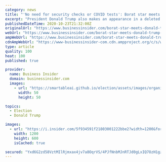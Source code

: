 ```yaml
---
category: news
title: "'No need for security checks or COVID tests': Borat star meets Donald Trump Jr. and visits White House in deleted scenes"
excerpt: "President Donald Trump also makes an appearance in a deleted scene from the new movie posted to Borat's Twitter account."
publishedDateTime: 2020-10-23T21:32:00Z
originalUrl: "https://www.businessinsider.com/borat-star-meets-donald-trump-jr-visits-white-house-in-deleted-scene-2020-10"
webUrl: "https://www.businessinsider.com/borat-star-meets-donald-trump-jr-visits-white-house-in-deleted-scene-2020-10"
ampWebUrl: "https://www.businessinsider.com/borat-star-meets-donald-trump-jr-visits-white-house-in-deleted-scene-2020-10?amp"
cdnAmpWebUrl: "https://www-businessinsider-com.cdn.ampproject.org/c/s/www.businessinsider.com/borat-star-meets-donald-trump-jr-visits-white-house-in-deleted-scene-2020-10?amp"
type: article
quality: 100
heat: 100
published: true

provider:
  name: Business Insider
  domain: businessinsider.com
  images:
    - url: "https://smartableai.github.io/election/assets/images/organizations/businessinsider.com-50x50.jpg"
      width: 50
      height: 50

topics:
  - Election
  - Donald Trump

images:
  - url: "https://i.insider.com/5f934591f21803001222bbe2?width=1200&format=jpeg"
    width: 1200
    height: 600
    isCached: true

secured: "Yxd6G2zd58VztMIlRjmxax4jv7a8OqrVS/4PJfNnbMJnRTJd0gLxIQ7OzH1gzwYuVB4ZoEvaToQyRCbTuZm6yZPrnzeJ/zkC++dVmdoahY18HmefUNLNGctUS0tDn9qafR3StVHSsshcptpppPczoX72mJIGK0Td9j8+j6P4vggeBU7lP8ihdseuJWRBpjvsc+Qzj7OMju3vis+ylD+sDoO48/y3afZfs56BCD0kumzP+awEJSHYqdE3uNaWGzIgHQDut7jivQu4XkWoWf6+5GNfxOB5cGgcTpekpxynlLxWdlZdls3mWYmYyyRWPovsp9ExHho+2Ap0qYJvs4bln1ubeRP7/Avc8JOHIIPkIo4=;3t+YlRizDQbkr1xDqQ4dpA=="
---
```


